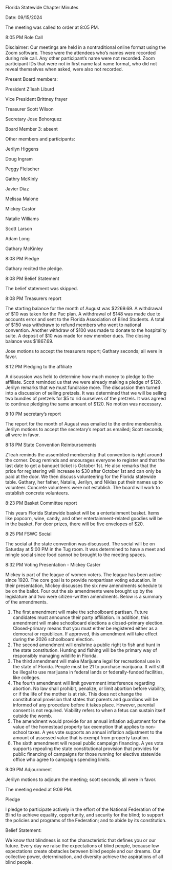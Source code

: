 Florida Statewide Chapter Minutes

Date: 09/15/2024

The meeting was called to order at 8:05 PM.

8:05 PM Role Call

Disclaimer: Our meetings are held in a nontraditional online format using the Zoom software. These were the attendees who’s names were recorded during role call. Any other participant’s name were not recorded. Zoom participant IDs that were not in first name last name format, who did not reveal themselves when asked, were also not recorded.

Present Board members:

President Z’leah Liburd

Vice President Brittney frayer

Treasurer Scott Wilson

Secretary Jose Bohorquez

Board Member 3: absent

Other members and participants:

Jerilyn Higgens

Doug Ingram

Peggy Fleischer

Gathry McKinly

Javier Diaz

Melissa Malone

Mickey Castor

Natalie Williams

Scott Larson

Adam Long

Gathary McKinley

8:08 PM Pledge

Gathary recited the pledge.

8:08 PM Belief Statement

The belief statement was skipped.

8:08 PM Treasurers report

The starting balance for the month of August was $2269.69. A withdrawal of $10 was taken for the Pac plan. A withdrawal of $148 was made due to accounts error and sent to the Florida Association of Blind Students. A total of $150  was withdrawn to refund members who went to national convention. Another withdraw of $100 was made to donate to the hospitality suite. A deposit of $10 was made for new member dues. The closing balance was $1867.69. 

Jose motions to accept the treasurers report; Gathary seconds; all were in favor.

8:12 PM Pledging to the affiliate

A discussion was held to determine how much money to pledge to the affiliate. Scott reminded us that we were already making a pledge of $120. Jerilyn remarks that we must fundraise more. The discussion then turned into a discussion of selling pretzels. It was determined that we will be selling two bundles of pretzels for $5 to rid ourselves of the pretzels. It was agreed to continue pledging the same amount of $120. No motion was necessary.

8:10 PM secretary’s report

The report for the month of August was emailed to the entire membership. Jerilyn motions to accept the secretary’s report as emailed; Scott seconds; all were in favor.

8:18 PM State Convention Reimbursements

Z’leah reminds the assembled membership that convention is right around the corner. Doug reminds and encourages everyone to register and that the last date to get a banquet ticket is October 1st. He also remarks that the price for registering will increase to $30 after October 1st and can only be paid at the door. We then discuss volunteering for the Florida statewide table. Gathary, her father, Natalie, Jerilyn, and Niklas put their names up to volunteer. Concrete volunteers were not establish. The board will work to establish concrete volunteers.

8:23 PM Basket Committee report

This years Florida Statewide basket will be a entertainment basket. Items like popcorn, wine, candy, and other entertainment-related goodies will be in the basket. For door prizes, there will be five envelopes of $20.

8:25 PM FSWC Social

The social at the state convention was discussed. The social will be on Saturday at 5:00 PM in the Tug room. It was determined to have a meet and mingle social since food cannot be brought to the meeting spaces.

8:32 PM Voting Presentation \- Mickey Caster

Mickey is part of the league of women voters. The league has been active since 1920\. The core goal is to provide nonpartisan voting education. In their presentation, Mickey discusses the six new amendments schedule to be on the ballot. Four out the six amendments were brought up by the legislature and two were citizen-written amendments. Below is a summary of the amendments.

1. The first amendment will make the schoolboard partisan. Future candidates must announce their party affiliation. In addition, this amendment will make schoolboard elections a closed-primary election. Closed-primary means that you must either be registered either as a democrat or republican. If approved, this amendment will take effect during the 2026 schoolboard election.  
2. The second amendment will enshrine a public right to fish and hunt in the state constitution. Hunting and fishing will be the primary way of responsibly managing wildlife in Florida.  
3. The third amendment will make Marijuana legal for recreational use in the state of Florida. People must be 21 to purchase marijuana. It will still be illegal to use marijuana in federal lands or federally-funded facilities, like colleges.  
4. The fourth amendment will limit  government interference regarding abortion. No law shall prohibit, penalize, or limit abortion before viability, or if the life of the mother is at risk. This does not change the constitutional provision that states that parents and guardians will be informed of any procedure before it takes place. However, parental consent is not required. Viability refers to when a fetus can sustain itself outside the womb.  
5. The amendment would provide for an annual inflation adjustment for the value of the homestead property tax exemption that applies to non-school taxes. A yes vote supports an annual inflation adjustment to the amount of assessed value that is exempt from property taxation.  
6. The sixth amendment will repeal public campaign financing. A yes vote supports repealing the state constitutional provision that provides for public financing of campaigns for those running for elective statewide office who agree to campaign spending limits.

9:09 PM Adjournment

Jerilyn motions to adjourn the meeting; scott seconds; all were in favor.

The meeting ended at 9:09 PM.

Pledge

I pledge to participate actively in the effort of the National Federation of the Blind to achieve equality, opportunity, and security for the blind; to support the policies and programs of the Federation; and to abide by its constitution.

Belief Statement:

We know that blindness is not the characteristic that defines you or our future. Every day we raise the expectations of blind people, because low expectations create obstacles between blind people and our dreams. Our collective power, determination, and diversity achieve the aspirations of all blind people.

